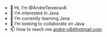 - 👋 Hi, I’m @AndreTeixeirax8
- 👀 I’m interested in Java
- 🌱 I’m currently learning Java
- 💞️ I’m looking to collaborate on Java
- 📫 How to reach me andre-x8@hotmail.com

<!---
AndreTeixeirax8/AndreTeixeirax8 is a ✨ special ✨ repository because its `README.md` (this file) appears on your GitHub profile.
You can click the Preview link to take a look at your changes.
--->

